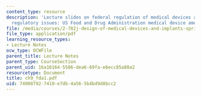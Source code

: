 ```yaml
---
content_type: resource
description: 'Lecture slides on federal regulation of medical devices and federal
  regulatory issues: US Food and Drug Administration medical device amendments.'
file: /media/courses/2-782j-design-of-medical-devices-and-implants-spring-2006/740087927410e7db4a565b4bd9d8bcc2_ch9_fda1.pdf
file_type: application/pdf
learning_resource_types:
- Lecture Notes
ocw_type: OCWFile
parent_title: Lecture Notes
parent_type: CourseSection
parent_uid: 16a16164-5586-dea6-69fa-e6ecc85a88a2
resourcetype: Document
title: ch9_fda1.pdf
uid: 74008792-7410-e7db-4a56-5b4bd9d8bcc2
---
```

